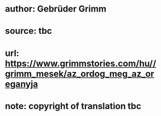 # author: Gebrüder Grimm
# source: tbc
# url: https://www.grimmstories.com/hu//grimm_mesek/az_ordog_meg_az_oreganyja
# note: copyright of translation tbc


